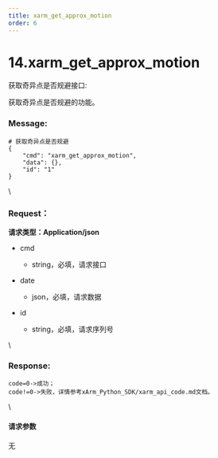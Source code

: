 ```yaml
---
title: xarm_get_approx_motion
order: 6
---
```

# 14.xarm\_get\_approx\_motion



 



获取奇异点是否规避接口:

获取奇异点是否规避的功能。



### Message:  



```
# 获取奇异点是否规避
{
    "cmd": "xarm_get_approx_motion",
    "data": {},
    "id": "1"
}
```



\





### Request：    



**请求类型：Application/json**



* cmd

  * string，必填，请求接口

* date

  * json，必填，请求数据

* id

  * string，必填，请求序列号



\





### Response:     



```
code=0->成功；
code!=0->失败，详情参考xArm_Python_SDK/xarm_api_code.md文档。
```



\





#### 请求参数



无
